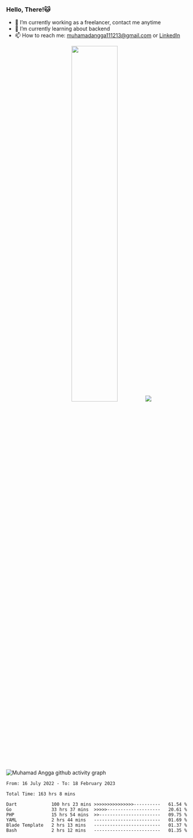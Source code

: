 
### Hello, There!🐱

- 🔭 I’m currently working as a freelancer, contact me anytime
- 🌱 I’m currently learning about backend
- 📫 How to reach me: [muhamadangga111213@gmail.com](mailto:muhamadangga111213@gmail.com) or [LinkedIn](https://www.linkedin.com/in/muhamad-angga)

<p align="center">
    <img width="49.5%" src="https://github-readme-stats.vercel.app/api?username=muhangga&count_private=true&theme=ocean_dark&show_icons=true" />
    &nbsp;
    <img src="https://github-readme-stats.vercel.app/api/top-langs/?username=muhangga&langs_count=8&layout=compact&theme=ocean_dark&show_icons=true" />
</p>

![Muhamad Angga github activity graph](https://github-readme-activity-graph.cyclic.app/graph?username=muhangga&custom_title=Angga&color=708090&theme=github-dark)


<!--START_SECTION:waka-->

```text
From: 16 July 2022 - To: 18 February 2023

Total Time: 163 hrs 8 mins

Dart             100 hrs 23 mins >>>>>>>>>>>>>>>----------   61.54 %
Go               33 hrs 37 mins  >>>>>--------------------   20.61 %
PHP              15 hrs 54 mins  >>-----------------------   09.75 %
YAML             2 hrs 44 mins   -------------------------   01.69 %
Blade Template   2 hrs 13 mins   -------------------------   01.37 %
Bash             2 hrs 12 mins   -------------------------   01.35 %
```

<!--END_SECTION:waka-->
